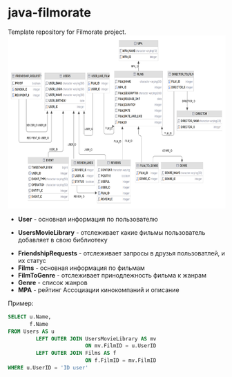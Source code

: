 # java-filmorate

Template repository for Filmorate project.
<img src="resources/diagram.png" object-fit:cover width=100% height=400>

- **User** - основная информация по пользователю

* **UsersMovieLibrary** - отслеживает какие фильмы пользователь добавляет в свою библиотеку

+ **FriendshipRequests** - отслеживает запросы в друзья пользоватлей, и их статус
+ **Films** - основная информация по фильмам
+ **FilmToGenre** - отслеживает принодлежность фильма к жанрам
+ **Genre** - список жанров
+ **MPA** - рейтинг Ассоциации кинокомпаний и описание

Пример:

```sql
SELECT u.Name,
       f.Name
FROM Users AS u
         LEFT OUTER JOIN UsersMovieLibrary AS mv
                         ON mv.FilmID = u.UserID
         LEFT OUTER JOIN Films AS f
                         ON f.FilmID = mv.FilmID
WHERE u.UserID = 'ID user'
```